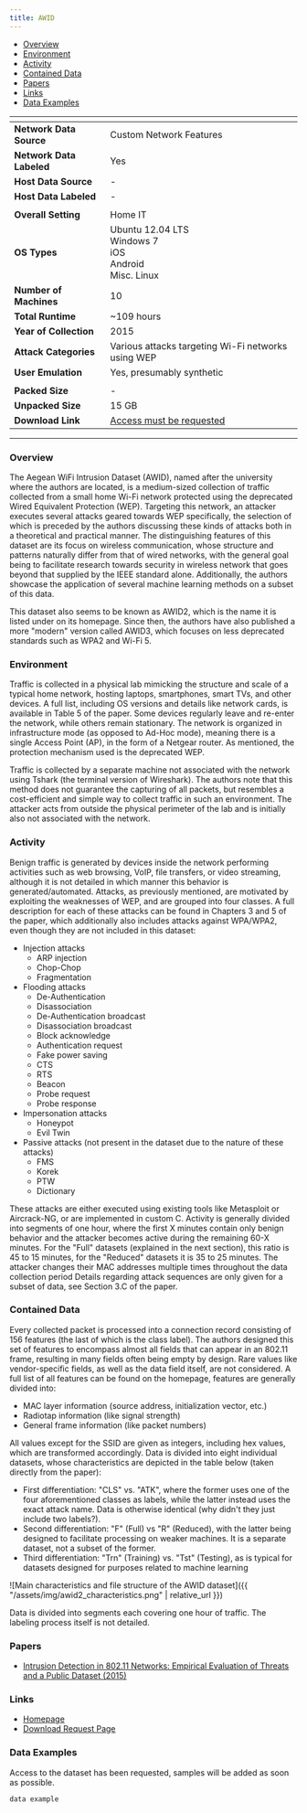 ```yaml
---
title: AWID
---
```


- [Overview](#overview)
- [Environment](#environment)
- [Activity](#activity)
- [Contained Data](#contained-data)
- [Papers](#papers)
- [Links](#links)
- [Data Examples](#data-examples)

| <!-- -->                 | <!-- -->                                                                    |
|--------------------------|-----------------------------------------------------------------------------|
| **Network Data Source**  | Custom Network Features                                                     |
| **Network Data Labeled** | Yes                                                                         |
| **Host Data Source**     | -                                                                           |
| **Host Data Labeled**    | -                                                                           |
|                          |                                                                             |
| **Overall Setting**      | Home IT                                                                     |
| **OS Types**             | Ubuntu 12.04 LTS<br/>Windows 7<br/>iOS<br/>Android<br/>Misc. Linux          |
| **Number of Machines**   | 10                                                                          |
| **Total Runtime**        | ~109 hours                                                                  |
| **Year of Collection**   | 2015                                                                        |
| **Attack Categories**    | Various attacks targeting Wi-Fi networks using WEP                          |
| **User Emulation**       | Yes, presumably synthetic                                                   |
|                          |                                                                             |
| **Packed Size**          | -                                                                           |
| **Unpacked Size**        | 15 GB                                                                       |
| **Download Link**        | [Access must be requested](https://icsdweb.aegean.gr/awid/download-dataset) |

***

### Overview
The Aegean WiFi Intrusion Dataset (AWID), named after the university where the authors are located, is a medium-sized collection of traffic collected from a small home Wi-Fi network protected using the deprecated Wired Equivalent Protection (WEP).
Targeting this network, an attacker executes several attacks geared towards WEP specifically, the selection of which is preceded by the authors discussing these kinds of attacks both in a theoretical and practical manner.
The distinguishing features of this dataset are its focus on wireless communication, whose structure and patterns naturally differ from that of wired networks, with the general goal being to facilitate research towards security in wireless network that goes beyond that supplied by the IEEE standard alone.
Additionally, the authors showcase the application of several machine learning methods on a subset of this data.

This dataset also seems to be known as AWID2, which is the name it is listed under on its homepage.
Since then, the authors have also published a more "modern" version called AWID3, which focuses on less deprecated standards such as WPA2 and Wi-Fi 5.

### Environment
Traffic is collected in a physical lab mimicking the structure and scale of a typical home network, hosting laptops, smartphones, smart TVs, and other devices.
A full list, including OS versions and details like network cards, is available in Table 5 of the paper.
Some devices regularly leave and re-enter the network, while others remain stationary.
The network is organized in infrastructure mode (as opposed to Ad-Hoc mode), meaning there is a single Access Point (AP), in the form of a Netgear router.
As mentioned, the protection mechanism used is the deprecated WEP.

Traffic is collected by a separate machine not associated with the network using Tshark (the terminal version of Wireshark).
The authors note that this method does not guarantee the capturing of all packets, but resembles a cost-efficient and simple way to collect traffic in such an environment. 
The attacker acts from outside the physical perimeter of the lab and is initially also not associated with the network.

### Activity
Benign traffic is generated by devices inside the network performing activities such as web browsing, VoIP, file transfers, or video streaming, although it is not detailed in which manner this behavior is generated/automated.
Attacks, as previously mentioned, are motivated by exploiting the weaknesses of WEP, and are grouped into four classes.
A full description for each of these attacks can be found in Chapters 3 and 5 of the paper, which additionally also includes attacks against WPA/WPA2, even though they are not included in this dataset:
- Injection attacks
  - ARP injection
  - Chop-Chop
  - Fragmentation
- Flooding attacks
  - De-Authentication
  - Disassociation
  - De-Authentication broadcast
  - Disassociation broadcast
  - Block acknowledge
  - Authentication request
  - Fake power saving
  - CTS
  - RTS
  - Beacon
  - Probe request
  - Probe response
- Impersonation attacks
  - Honeypot
  - Evil Twin
- Passive attacks (not present in the dataset due to the nature of these attacks)
  - FMS
  - Korek
  - PTW
  - Dictionary

These attacks are either executed using existing tools like Metasploit or Aircrack-NG, or are implemented in custom C.
Activity is generally divided into segments of one hour, where the first X minutes contain only benign behavior and the attacker becomes active during the remaining 60-X minutes.
For the "Full" datasets (explained in the next section), this ratio is 45 to 15 minutes, for the "Reduced" datasets it is 35 to 25 minutes.
The attacker changes their MAC addresses multiple times throughout the data collection period
Details regarding attack sequences are only given for a subset of data, see Section 3.C of the paper.


### Contained Data
Every collected packet is processed into a connection record consisting of 156 features (the last of which is the class label).
The authors designed this set of features to encompass almost all fields that can appear in an 802.11 frame, resulting in many fields often being empty by design.
Rare values like vendor-specific fields, as well as the data field itself, are not considered.
A full list of all features can be found on the homepage, features are generally divided into:
- MAC layer information (source address, initialization vector, etc.)
- Radiotap information (like signal strength)
- General frame information (like packet numbers)

All values except for the SSID are given as integers, including hex values, which are transformed accordingly.
Data is divided into eight individual datasets, whose characteristics are depicted in the table below (taken directly from the paper):
- First differentiation: "CLS" vs. "ATK", where the former uses one of the four aforementioned classes as labels, while the latter instead uses the exact attack name. Data is otherwise identical (why didn't they just include two labels?).
- Second differentiation: "F" (Full) vs "R" (Reduced), with the latter being designed to facilitate processing on weaker machines. It is a separate dataset, not a subset of the former.
- Third differentiation: "Trn" (Training) vs. "Tst" (Testing), as is typical for datasets designed for purposes related to machine learning

![Main characteristics and file structure of the AWID dataset]({{ "/assets/img/awid2_characteristics.png" | relative_url }})

Data is divided into segments each covering one hour of traffic.
The labeling process itself is not detailed.

### Papers
- [Intrusion Detection in 802.11 Networks: Empirical Evaluation of Threats and a Public Dataset (2015)](https://doi.org/10.1109/COMST.2015.2402161)

### Links
- [Homepage](https://icsdweb.aegean.gr/awid/awid2)
- [Download Request Page](https://icsdweb.aegean.gr/awid/download-dataset)

### Data Examples
Access to the dataset has been requested, samples will be added as soon as possible.

<!--  {% raw %} -->
```
data example
```
<!--  {% endraw %} -->